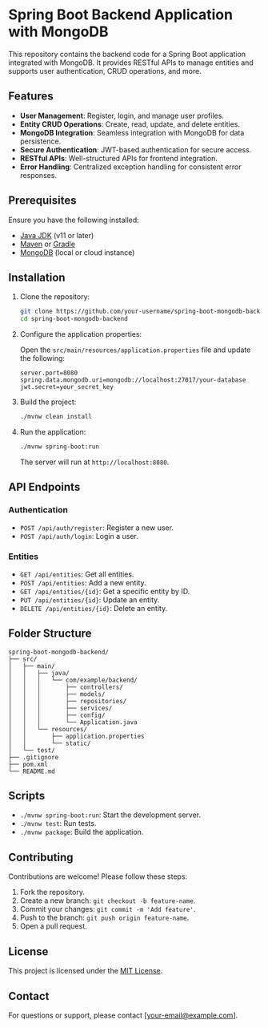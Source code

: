 # Spring Boot Backend Application with MongoDB

This repository contains the backend code for a Spring Boot application integrated with MongoDB. It provides RESTful APIs to manage entities and supports user authentication, CRUD operations, and more.

## Features

- **User Management**: Register, login, and manage user profiles.
- **Entity CRUD Operations**: Create, read, update, and delete entities.
- **MongoDB Integration**: Seamless integration with MongoDB for data persistence.
- **Secure Authentication**: JWT-based authentication for secure access.
- **RESTful APIs**: Well-structured APIs for frontend integration.
- **Error Handling**: Centralized exception handling for consistent error responses.

## Prerequisites

Ensure you have the following installed:

- [Java JDK](https://www.oracle.com/java/technologies/javase-downloads.html) (v11 or later)
- [Maven](https://maven.apache.org/) or [Gradle](https://gradle.org/)
- [MongoDB](https://www.mongodb.com/) (local or cloud instance)

## Installation

1. Clone the repository:

    ```bash
    git clone https://github.com/your-username/spring-boot-mongodb-backend.git
    cd spring-boot-mongodb-backend
    ```

2. Configure the application properties:

    Open the `src/main/resources/application.properties` file and update the following:

    ```properties
    server.port=8080
    spring.data.mongodb.uri=mongodb://localhost:27017/your-database
    jwt.secret=your_secret_key
    ```

3. Build the project:

    ```bash
    ./mvnw clean install
    ```

4. Run the application:

    ```bash
    ./mvnw spring-boot:run
    ```

    The server will run at `http://localhost:8080`.

## API Endpoints

### Authentication

- `POST /api/auth/register`: Register a new user.
- `POST /api/auth/login`: Login a user.

### Entities

- `GET /api/entities`: Get all entities.
- `POST /api/entities`: Add a new entity.
- `GET /api/entities/{id}`: Get a specific entity by ID.
- `PUT /api/entities/{id}`: Update an entity.
- `DELETE /api/entities/{id}`: Delete an entity.

## Folder Structure

```
spring-boot-mongodb-backend/
├── src/
│   ├── main/
│   │   ├── java/
│   │   │   └── com/example/backend/
│   │   │       ├── controllers/
│   │   │       ├── models/
│   │   │       ├── repositories/
│   │   │       ├── services/
│   │   │       ├── config/
│   │   │       └── Application.java
│   │   └── resources/
│   │       ├── application.properties
│   │       └── static/
│   └── test/
├── .gitignore
├── pom.xml
└── README.md
```

## Scripts

- `./mvnw spring-boot:run`: Start the development server.
- `./mvnw test`: Run tests.
- `./mvnw package`: Build the application.

## Contributing

Contributions are welcome! Please follow these steps:

1. Fork the repository.
2. Create a new branch: `git checkout -b feature-name`.
3. Commit your changes: `git commit -m 'Add feature'`.
4. Push to the branch: `git push origin feature-name`.
5. Open a pull request.

## License

This project is licensed under the [MIT License](LICENSE).

## Contact

For questions or support, please contact [your-email@example.com].
